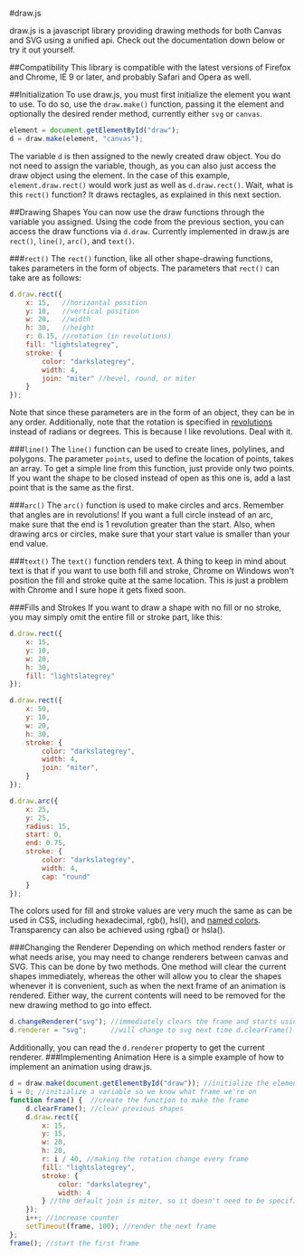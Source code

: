 #draw.js

draw.js is a javascript library providing drawing methods for both Canvas and SVG using a unified api. Check out the documentation down below or try it out yourself.

##Compatibility
This library is compatible with the latest versions of Firefox and Chrome, IE 9 or later, and probably Safari and Opera as well.

##Initialization
To use draw.js, you must first initialize the element you want to use. To do so, use the `draw.make()` function, passing it the element and optionally the desired render method, currently either `svg` or `canvas`.
```javascript
element = document.getElementById("draw");
d = draw.make(element, "canvas");
```
The variable `d` is then assigned to the newly created draw object. You do not need to assign the variable, though, as you can also just access the draw object using the element. In the case of this example, `element.draw.rect()` would work just as well as `d.draw.rect()`. Wait, what is this `rect()` function? It draws rectagles, as explained in this next section.

##Drawing Shapes
You can now use the draw functions through the variable you assigned. Using the code from the previous section, you can access the draw functions via `d.draw`. Currently implemented in draw.js are `rect()`, `line()`, `arc()`, and `text()`.

###`rect()`
The `rect()` function, like all other shape-drawing functions, takes parameters in the form of objects. The parameters that `rect()` can take are as follows:
```javascript
d.draw.rect({
	x: 15,   //horizontal position
	y: 10,   //vertical position
	w: 20,   //width
	h: 30,   //height
	r: 0.15, //rotation (in revolutions)
	fill: "lightslategrey",
	stroke: {
		color: "darkslategrey",
		width: 4,
		join: "miter" //bevel, round, or miter
	}
});
```
Note that since these parameters are in the form of an object, they can be in any order. Additionally, note that the rotation is specified in [revolutions](https://en.wikipedia.org/wiki/Turn_%28geometry%29) instead of radians or degrees. This is because I like revolutions. Deal with it.

###`line()`
The `line()` function can be used to create lines, polylines, and polygons. The parameter `points`, used to define the location of points, takes an array.
To get a simple line from this function, just provide only two points. If you want the shape to be closed instead of open as this one is, add a last point that is the same as the first.

###`arc()`
The `arc()` function is used to make circles and arcs. Remember that angles are in revolutions!
If you want a full circle instead of an arc, make sure that the end is 1 revolution greater than the start. Also, when drawing arcs or circles, make sure that your start value is smaller than your end value.

###`text()`
The `text()` function renders text.
A thing to keep in mind about text is that if you want to use both fill and stroke, Chrome on Windows won't position the fill and stroke quite at the same location. This is just a problem with Chrome and I sure hope it gets fixed soon.

###Fills and Strokes
If you want to draw a shape with no fill or no stroke, you may simply omit the entire fill or stroke part, like this:
```javascript
d.draw.rect({
	x: 15,
	y: 10,
	w: 20,
	h: 30,
	fill: "lightslategrey"
});

d.draw.rect({
	x: 50,
	y: 10,
	w: 20,
	h: 30,
	stroke: {
		color: "darkslategrey",
		width: 4,
		join: "miter",
	}
});

d.draw.arc({
	x: 25,
	y: 25,
	radius: 15,
	start: 0,
	end: 0.75,
	stroke: {
		color: "darkslategrey",
		width: 4,
		cap: "round"
	}
});
```
The colors used for fill and stroke values are very much the same as can be used in CSS, including hexadecimal, rgb(), hsl(), and [named colors](http://www.w3.org/TR/css3-color/#svg-color). Transparency can also be achieved using rgba() or hsla().

###Changing the Renderer
Depending on which method renders faster or what needs arise, you may need to change renderers between canvas and SVG. This can be done by two methods. One method will clear the current shapes immediately, whereas the other will allow you to clear the shapes whenever it is convenient, such as when the next frame of an animation is rendered. Either way, the current contents will need to be removed for the new drawing method to go into effect.
```javascript
d.changeRenderer("svg"); //immediately clears the frame and starts using svg
d.renderer = "svg";      //will change to svg next time d.clearFrame() is called
```
Additionally, you can read the `d.renderer` property to get the current renderer.
###Implementing Animation
Here is a simple example of how to implement an animation using draw.js.
```javascript
d = draw.make(document.getElementById("draw")); //initialize the element
i = 0; //initialize a variable so we know what frame we're on
function frame() {  //create the function to make the frame
	d.clearFrame(); //clear previous shapes
	d.draw.rect({
		x: 15,
		y: 15,
		w: 20,
		h: 20,
		r: i / 40, //making the rotation change every frame
		fill: "lightslategrey",
		stroke: {
			color: "darkslategrey",
			width: 4
		} //the default join is miter, so it doesn't need to be specified
	});
	i++; //increase counter
	setTimeout(frame, 100); //render the next frame
};
frame(); //start the first frame
```
